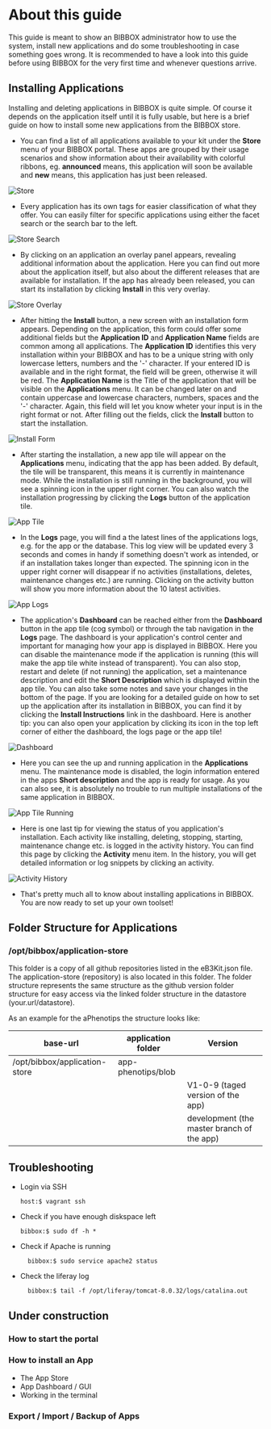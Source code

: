 # About this guide

This guide is meant to show an BIBBOX administrator how to use the system, install new applications and do some troubleshooting in case something goes wrong. It is recommended to have a look into this guide before using BIBBOX for the very first time and whenever questions arrive.

## Installing Applications

Installing and deleting applications in BIBBOX is quite simple. Of course it depends on the application itself until it is fully usable, but here is a brief guide on how to install some new applications from the BIBBOX store.

* You can find a list of all applications available to your kit under the **Store** menu of your BIBBOX portal. These apps are grouped by their usage scenarios and show information about their availability with colorful ribbons, eg. **announced** means, this application will soon be available and **new** means, this application has just been released.

![Store](images/install-app/screen-01.png "Store")

* Every application has its own tags for easier classification of what they offer. You can easily filter for specific applications using either the facet search or the search bar to the left.

![Store Search](images/install-app/screen-02.png "Store Search")

* By clicking on an application an overlay panel appears, revealing additional information about the application. Here you can find out more about the application itself, but also about the different releases that are available for installation. If the app has already been released, you can start its installation by clicking **Install** in this very overlay.

![Store Overlay](images/install-app/screen-03.png "Store Overlay")

* After hitting the **Install** button, a new screen with an installation form appears. Depending on the application, this form could offer some additional fields but the **Application ID** and **Application Name** fields are common among all applications. The **Application ID** identifies this very installation within your BIBBOX and has to be a unique string with only lowercase letters, numbers and the '-' character. If your entered ID is available and in the right format, the field will be green, otherwise it will be red. The **Application Name** is the Title of the application that will be visible on the **Applications** menu. It can be changed later on and contain uppercase and lowercase characters, numbers, spaces and the '-' character. Again, this field will let you know wheter your input is in the right format or not. After filling out the fields, click the **Install** button to start the installation.

![Install Form](images/install-app/screen-04.png "Install Form")

* After starting the installation, a new app tile will appear on the **Applications** menu, indicating that the app has been added. By default, the tile will be transparent, this means it is currently in maintenance mode. While the installation is still running in the background, you will see a spinning icon in the upper right corner. You can also watch the installation progressing by clicking the **Logs** button of the application tile.

![App Tile](images/install-app/screen-05.png "App Tile")

* In the **Logs** page, you will find a the latest lines of the applications logs, e.g. for the app or the database. This log view will be updated every 3 seconds and comes in handy if something doesn't work as intended, or if an installation takes longer than expected. The spinning icon in the upper right corner will disappear if no activities (installations, deletes, maintenance changes etc.) are running. Clicking on the activity button will show you more information about the 10 latest activities.

![App Logs](images/install-app/screen-06.png "App Logs")

* The application's **Dashboard** can be reached either from the **Dashboard** button in the app tile (cog symbol) or through the tab navigation in the **Logs** page. The dashboard is your application's control center and important for managing how your app is displayed in BIBBOX. Here you can disable the maintenance mode if the application is running (this will make the app tile white instead of transparent). You can also stop, restart and delete (if not running) the application, set a maintenance description and edit the **Short Description** which is displayed within the app tile. You can also take some notes and save your changes in the bottom of the page. If you are looking for a detailed guide on how to set up the application after its installation in BIBBOX, you can find it by clicking the **Install Instructions** link in the dashboard. Here is another tip: you can also open your application by clicking its icon in the top left corner of either the dashboard, the logs page or the app tile!

![Dashboard](images/install-app/screen-07.png "Dashboard")

* Here you can see the up and running application in the **Applications** menu. The maintenance mode is disabled, the login information entered in the apps **Short description** and the app is ready for usage. As you can also see, it is absolutely no trouble to run multiple installations of the same application in BIBBOX.

![App Tile Running](images/install-app/screen-08.png "App Tile Running")

* Here is one last tip for viewing the status of you application's installation. Each activity like installing, deleting, stopping, starting, maintenance change etc. is logged in the activity history. You can find this page by clicking the **Activity** menu item. In the history, you will get detailed information or log snippets by clicking an activity.

![Activity History](images/install-app/screen-09.png "Activity History")

* That's pretty much all to know about installing applications in BIBBOX. You are now ready to set up your own toolset!

## Folder Structure for Applications

### /opt/bibbox/application-store

This folder is a copy of all github repositories listed in the eB3Kit.json file. The application-store (repository) is also located in this folder. The folder structure represents the same structure as the github version folder structure for easy access via the linked folder structure in the datastore (your.url/datastore). 

As an example for the aPhenotips the structure looks like:

| base-url        | application folder         | Version           |
|-----------------|----------------------------|-------------------|
| /opt/bibbox/application-store | app-phenotips/blob | |
|  |  | V1-0-9 (taged version of the app) |
|  |  | development (the master branch of the app) |



## Troubleshooting
  - Login via SSH
  
        host:$ vagrant ssh
  - Check if you have enough diskspace left 
       
        bibbox:$ sudo df -h *

  - Check if Apache is running
  
          bibbox:$ sudo service apache2 status

  - Check the liferay log

          bibbox:$ tail -f /opt/liferay/tomcat-8.0.32/logs/catalina.out



## Under construction
### How to start the portal
### How to install an App
- The App Store
- App Dashboard / GUI
- Working in the terminal
### Export / Import / Backup of Apps


